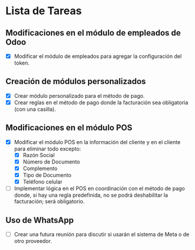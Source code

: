 # Lista de Tareas

## Modificaciones en el módulo de empleados de Odoo
- [X] Modificar el módulo de empleados para agregar la configuración del token.

## Creación de módulos personalizados
- [X] Crear módulo personalizado para el método de pago.
- [X] Crear reglas en el método de pago donde la facturación sea obligatoria (con una casilla).

## Modificaciones en el módulo POS
- [X] Modificar el módulo POS en la información del cliente y en el cliente para eliminar todo excepto:
  - [X] Razón Social
  - [X] Número de Documento
  - [X] Complemento
  - [X] Tipo de Documento
  - [X] Teléfono celular
- [ ] Implementar lógica en el POS en coordinación con el método de pago donde, si hay una regla predefinida, no se podrá deshabilitar la facturación; será obligatorio.

## Uso de WhatsApp
- [ ] Crear una futura reunión para discutir si usarán el sistema de Meta o de otro proveedor.
